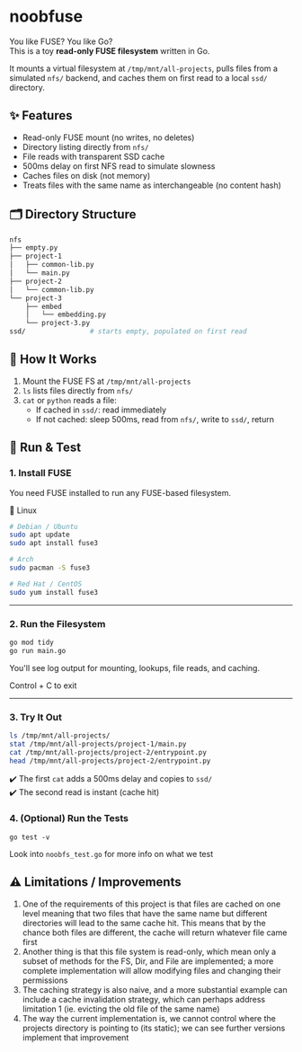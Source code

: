 # noobfuse

You like FUSE? You like Go?  
This is a toy **read-only FUSE filesystem** written in Go.

It mounts a virtual filesystem at `/tmp/mnt/all-projects`, pulls files from a simulated `nfs/` backend, and caches them on first read to a local `ssd/` directory.

## ✨ Features

- Read-only FUSE mount (no writes, no deletes)
- Directory listing directly from `nfs/`
- File reads with transparent SSD cache
- 500ms delay on first NFS read to simulate slowness
- Caches files on disk (not memory)
- Treats files with the same name as interchangeable (no content hash)

## 🗂 Directory Structure

```bash
nfs
├── empty.py
├── project-1
│   ├── common-lib.py
│   └── main.py
├── project-2
│   └── common-lib.py
└── project-3
    ├── embed
    │   └── embedding.py
    └── project-3.py
ssd/                # starts empty, populated on first read
```

## 🚀 How It Works

1. Mount the FUSE FS at `/tmp/mnt/all-projects`
2. `ls` lists files directly from `nfs/`
3. `cat` or `python` reads a file:
   - If cached in `ssd/`: read immediately
   - If not cached: sleep 500ms, read from `nfs/`, write to `ssd/`, return

## 🧪 Run & Test

### 1. Install FUSE

You need FUSE installed to run any FUSE-based filesystem.

🐧 Linux

```bash
# Debian / Ubuntu
sudo apt update
sudo apt install fuse3

# Arch
sudo pacman -S fuse3

# Red Hat / CentOS
sudo yum install fuse3
```
---

### 2. Run the Filesystem

```bash
go mod tidy
go run main.go
```

You'll see log output for mounting, lookups, file reads, and caching.

Control + C to exit

---

### 3. Try It Out

```bash
ls /tmp/mnt/all-projects/
stat /tmp/mnt/all-projects/project-1/main.py
cat /tmp/mnt/all-projects/project-2/entrypoint.py
head /tmp/mnt/all-projects/project-2/entrypoint.py
```

✔️ The first `cat` adds a 500ms delay and copies to `ssd/`  
✔️ The second read is instant (cache hit)

### 4. (Optional) Run the Tests

```
go test -v
```
Look into `noobfs_test.go` for more info on what we test


## ⚠️ Limitations / Improvements
1. One of the requirements of this project is that files are cached on one level meaning that two files that have the same name but different directories will lead to the same cache hit. This means that by the chance both files are different, the cache will return whatever file came first
2. Another thing is that this file system is read-only, which mean only a subset of methods for the FS, Dir, and File are implemented; a more complete implementation will allow modifying files and changing their permissions
3. The caching strategy is also naive, and a more substantial example can include a cache invalidation strategy, which can perhaps address limitation 1 (ie. evicting the old file of the same name)
4. The way the current implementation is, we cannot control where the projects directory is pointing to (its static); we can see further versions implement that improvement